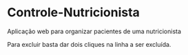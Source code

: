 # Controle-Nutricionista
Aplicação web para organizar pacientes de uma nutricionista

Para excluir basta dar dois cliques na linha a ser excluída.

